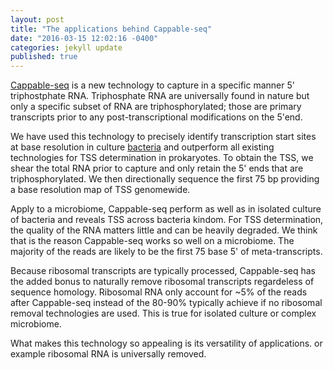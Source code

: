 ```yaml
---
layout: post
title: "The applications behind Cappable-seq"
date: "2016-03-15 12:02:16 -0400"
categories: jekyll update
published: true
---
```






[Cappable-seq][Cappable-seq] is a new technology to capture in a specific manner 5' triphostphate RNA. Triphosphate RNA are universally found in nature but only a specific subset of RNA are triphosphorylated; those are primary transcripts prior to any post-transcriptional modifications on the 5'end. 

We have used this technology to precisely identify transcription start sites at base resolution in culture [bacteria][Cappable-seq] and outperform all existing technologies for TSS determination in prokaryotes. To obtain the TSS, we shear the total RNA prior to capture and only retain the 5' ends that are triphosphorylated. We then directionally sequence the first 75 bp providing a base resolution map of TSS genomewide.

Apply to a microbiome, Cappable-seq perform as well as in isolated culture of bacteria and reveals TSS across bacteria kindom. For TSS determination, the quality of the RNA matters little and can be heavily degraded. We think that is the reason Cappable-seq works so well on a microbiome. The majority of the reads are likely to be the first 75 base 5' of meta-transcripts. 

Because ribosomal transcripts are typically processed, Cappable-seq has the added bonus to naturally remove ribosomal transcripts regardeless of sequence homology. Ribosomal RNA only account for ~5% of the reads after Cappable-seq instead of the 80-90% typically achieve if no ribosomal removal technologies are used. This is true for isolated culture or complex microbiome. 



What makes this technology so appealing is its versatility of applications. or example ribosomal RNA is universally removed. 







[Cappable-seq]: http://bmcgenomics.biomedcentral.com/articles/10.1186/s12864-016-2539-z
